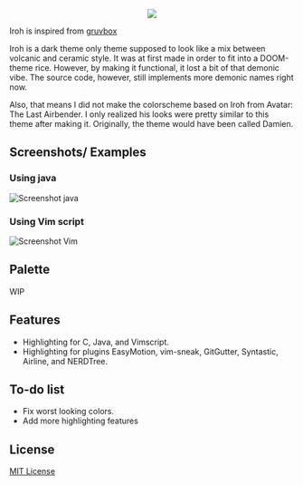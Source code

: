 <p align="center"><img src="https://i.imgur.com/gV3KaCN.png"></p>

Iroh is inspired from [gruvbox](morhetz/gruvbox)

Iroh is a dark theme only theme supposed to look like a mix between volcanic and 
ceramic style. It was at first made in order to fit into a DOOM-theme rice. 
However, by making it functional, it lost a bit of that demonic vibe.
The source code, however, still implements more demonic names right now.

Also, that means I did not make the colorscheme based on Iroh from Avatar: 
The Last Airbender.
I only realized his looks were pretty similar to this theme after making it.
Originally, the theme would have been called Damien.

Screenshots/ Examples
---------------------

### Using java

![Screenshot java](https://i.imgur.com/ALslMCw.png)

### Using Vim script

![Screenshot Vim](https://i.imgur.com/uqRbmxQ.png?0)

Palette
-------

WIP

Features
--------

* Highlighting for C, Java, and Vimscript.
* Highlighting for plugins EasyMotion, vim-sneak, GitGutter, Syntastic, Airline, and NERDTree.

To-do list
----------

* Fix worst looking colors.
* Add more highlighting features

License
-------

[MIT License](./LICENSE)
